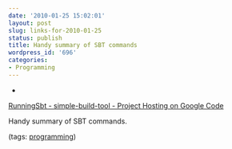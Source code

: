 ```yaml
---
date: '2010-01-25 15:02:01'
layout: post
slug: links-for-2010-01-25
status: publish
title: Handy summary of SBT commands
wordpress_id: '696'
categories:
- Programming
---
```


  *


[RunningSbt - simple-build-tool - Project Hosting on Google Code](http://code.google.com/p/simple-build-tool/wiki/RunningSbt)


Handy summary of SBT commands.


(tags: [programming](http://delicious.com/eob/programming))



